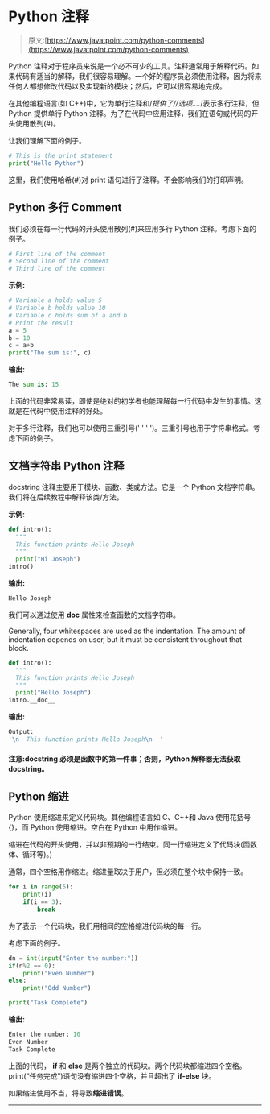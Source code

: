 # Python 注释

> 原文:[https://www.javatpoint.com/python-comments](https://www.javatpoint.com/python-comments)

Python 注释对于程序员来说是一个必不可少的工具。注释通常用于解释代码。如果代码有适当的解释，我们很容易理解。一个好的程序员必须使用注释，因为将来任何人都想修改代码以及实现新的模块；然后，它可以很容易地完成。

在其他编程语言(如 C++)中，它为单行注释和/*提供了//选项....*/表示多行注释，但 Python 提供单行 Python 注释。为了在代码中应用注释，我们在语句或代码的开头使用散列(#)。

让我们理解下面的例子。

```py
# This is the print statement
print("Hello Python")

```

这里，我们使用哈希(#)对 print 语句进行了注释。不会影响我们的打印声明。

## Python 多行 Comment

我们必须在每一行代码的开头使用散列(#)来应用多行 Python 注释。考虑下面的例子。

```py
# First line of the comment 
# Second line of the comment
# Third line of the comment

```

**示例:**

```py
# Variable a holds value 5
# Variable b holds value 10
# Variable c holds sum of a and b
# Print the result
a = 5
b = 10
c = a+b
print("The sum is:", c)

```

**输出:**

```py
The sum is: 15

```

上面的代码非常易读，即使是绝对的初学者也能理解每一行代码中发生的事情。这就是在代码中使用注释的好处。

对于多行注释，我们也可以使用三重引号(' ' ' ')。三重引号也用于字符串格式。考虑下面的例子。

## 文档字符串 Python 注释

docstring 注释主要用于模块、函数、类或方法。它是一个 Python 文档字符串。我们将在后续教程中解释该类/方法。

**示例:**

```py
def intro():
  """
  This function prints Hello Joseph
  """
  print("Hi Joseph")            
intro()

```

**输出:**

```py
Hello Joseph

```

我们可以通过使用 __doc__ 属性来检查函数的文档字符串。

Generally, four whitespaces are used as the indentation. The amount of indentation depends on user, but it must be consistent throughout that block.

```py
def intro():
  """
  This function prints Hello Joseph
  """
  print("Hello Joseph")            
intro.__doc__

```

**输出:**

```py
Output:
'\n  This function prints Hello Joseph\n  '

```

#### 注意:docstring 必须是函数中的第一件事；否则，Python 解释器无法获取 docstring。

## Python 缩进

Python 使用缩进来定义代码块。其他编程语言如 C、C++和 Java 使用花括号{}，而 Python 使用缩进。空白在 Python 中用作缩进。

缩进在代码的开头使用，并以非预期的一行结束。同一行缩进定义了代码块(函数体、循环等)。)

通常，四个空格用作缩进。缩进量取决于用户，但必须在整个块中保持一致。

```py
for i in range(5):
    print(i)
    if(i == 3):
        break

```

为了表示一个代码块，我们用相同的空格缩进代码块的每一行。

考虑下面的例子。

```py
dn = int(input("Enter the number:"))
if(n%2 == 0):
    print("Even Number")
else:
    print("Odd Number")

print("Task Complete")

```

**输出:**

```py
Enter the number: 10
Even Number
Task Complete

```

上面的代码， **if** 和 **else** 是两个独立的代码块。两个代码块都缩进四个空格。print(“任务完成”)语句没有缩进四个空格，并且超出了 **if-else** 块。

如果缩进使用不当，将导致**缩进错误**。

* * *